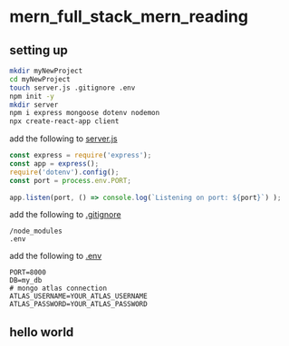 # mern_full_stack_mern_reading

## setting up

```bash
mkdir myNewProject
cd myNewProject
touch server.js .gitignore .env
npm init -y
mkdir server
npm i express mongoose dotenv nodemon
npx create-react-app client
```

add the following to [server.js](./myNewProject/server.js)

```js
const express = require('express');
const app = express();
require('dotenv').config();
const port = process.env.PORT;
   
app.listen(port, () => console.log(`Listening on port: ${port}`) );
```
 add the following to [.gitignore](./myNewProject/.gitignore)

```.gitignore
/node_modules
.env
```

add the following to [.env](./myNewProject/.env)

```dotenv
PORT=8000
DB=my_db
# mongo atlas connection
ATLAS_USERNAME=YOUR_ATLAS_USERNAME
ATLAS_PASSWORD=YOUR_ATLAS_PASSWORD
```

## hello world

